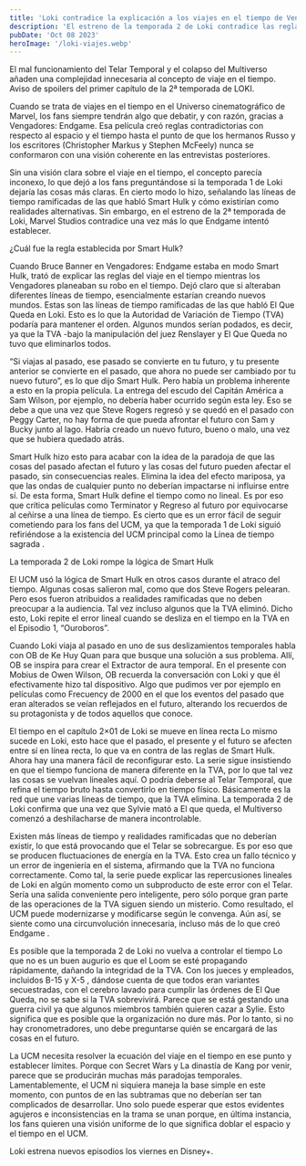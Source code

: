 ```yaml
---
title: 'Loki contradice la explicación a los viajes en el tiempo de Vengadores: Endgame'
description: 'El estreno de la temporada 2 de Loki contradice las reglas de Smart Hulk en Vengadores: Endgame acerca de los viajes en el tiempo.'
pubDate: 'Oct 08 2023'
heroImage: '/loki-viajes.webp'
---
```


El mal funcionamiento del Telar Temporal y el colapso del Multiverso añaden una complejidad innecesaria al concepto de viaje en el tiempo. Aviso de spoilers del primer capítulo de la 2ª temporada de LOKI.

Cuando se trata de viajes en el tiempo en el Universo cinematográfico de Marvel, los fans siempre tendrán algo que debatir, y con razón, gracias a Vengadores: Endgame. Esa película creó reglas contradictorias con respecto al espacio y el tiempo hasta el punto de que los hermanos Russo y los escritores (Christopher Markus y Stephen McFeely) nunca se conformaron con una visión coherente en las entrevistas posteriores.

Sin una visión clara sobre el viaje en el tiempo, el concepto parecía inconexo, lo que dejó a los fans preguntándose si la temporada 1 de Loki dejaría las cosas más claras. En cierto modo lo hizo, señalando las líneas de tiempo ramificadas de las que habló Smart Hulk y cómo existirían como realidades alternativas. Sin embargo, en el estreno de la 2ª temporada de Loki, Marvel Studios contradice una vez más lo que Endgame intentó establecer. 

¿Cuál fue la regla establecida por Smart Hulk?

Cuando Bruce Banner en Vengadores: Endgame estaba en modo Smart Hulk, trató de explicar las reglas del viaje en el tiempo mientras los Vengadores planeaban su robo en el tiempo. Dejó claro que si alteraban diferentes líneas de tiempo, esencialmente estarían creando nuevos mundos. Estas son las líneas de tiempo ramificadas de las que habló El Que Queda en Loki. Esto es lo que la Autoridad de Variación de Tiempo (TVA) podaría para mantener el orden. Algunos mundos serían podados, es decir, ya que la TVA -bajo la manipulación del juez Renslayer y El Que Queda no tuvo que eliminarlos todos.

“Si viajas al pasado, ese pasado se convierte en tu futuro, y tu presente anterior se convierte en el pasado, que ahora no puede ser cambiado por tu nuevo futuro”, es lo que dijo Smart Hulk. Pero había un problema inherente a esto en la propia película. La entrega del escudo del Capitán América a Sam Wilson, por ejemplo, no debería haber ocurrido según esta ley. Eso se debe a que una vez que Steve Rogers regresó y se quedó en el pasado con Peggy Carter, no hay forma de que pueda afrontar el futuro con Sam y Bucky junto al lago. Habría creado un nuevo futuro, bueno o malo, una vez que se hubiera quedado atrás.

Smart Hulk hizo esto para acabar con la idea de la paradoja de que las cosas del pasado afectan el futuro y las cosas del futuro pueden afectar el pasado, sin consecuencias reales. Elimina la idea del efecto mariposa, ya que las ondas de cualquier punto no deberían impactarse ni influirse entre sí. De esta forma, Smart Hulk define el tiempo como no lineal. Es por eso que crítica películas como Terminator y Regreso al futuro por equivocarse al ceñirse a una línea de tiempo. Es cierto que es un error fácil de seguir cometiendo para los fans del UCM, ya que la temporada 1 de Loki siguió refiriéndose a la existencia del UCM principal como la Línea de tiempo sagrada .

La temporada 2 de Loki rompe la lógica de Smart Hulk

El UCM usó la lógica de Smart Hulk en otros casos durante el atraco del tiempo. Algunas cosas salieron mal, como que dos Steve Rogers pelearan. Pero esos fueron atribuidos a realidades ramificadas que no deben preocupar a la audiencia. Tal vez incluso algunos que la TVA eliminó. Dicho esto, Loki repite el error lineal cuando se desliza en el tiempo en la TVA en el Episodio 1, “Ouroboros”.

Cuando Loki viaja al pasado en uno de sus deslizamientos temporales habla con OB de Ke Huy Quan para que busque una solución a sus problema. Allí, OB se inspira para crear el Extractor de aura temporal. En el presente con Mobius de Owen Wilson, OB recuerda la conversación con Loki y que él efectivamente hizo tal dispositivo. Algo que pudimos ver por ejemplo en películas como Frecuency de 2000 en el que los eventos del pasado que eran alterados se veían reflejados en el futuro, alterando los recuerdos de su protagonista y de todos aquellos que conoce.

El tiempo en el capítulo 2×01 de Loki se mueve en línea recta
Lo mismo sucede en Loki, esto hace que el pasado, el presente y el futuro se afecten entre sí en línea recta, lo que va en contra de las reglas de Smart Hulk. Ahora hay una manera fácil de reconfigurar esto. La serie sigue insistiendo en que el tiempo funciona de manera diferente en la TVA, por lo que tal vez las cosas se vuelvan lineales aquí. O podría deberse al Telar Temporal, que refina el tiempo bruto hasta convertirlo en tiempo físico. Básicamente es la red que une varias líneas de tiempo, que la TVA elimina. La temporada 2 de Loki confirma que una vez que Sylvie mató a El que queda, el Multiverso comenzó a deshilacharse de manera incontrolable.

Existen más líneas de tiempo y realidades ramificadas que no deberían existir, lo que está provocando que el Telar se sobrecargue. Es por eso que se producen fluctuaciones de energía en la TVA. Esto crea un fallo técnico y un error de ingeniería en el sistema, afirmando que la TVA no funciona correctamente. Como tal, la serie puede explicar las repercusiones lineales de Loki en algún momento como un subproducto de este error con el Telar. Sería una salida conveniente pero inteligente, pero sólo porque gran parte de las operaciones de la TVA siguen siendo un misterio. Como resultado, el UCM puede modernizarse y modificarse según le convenga. Aún así, se siente como una circunvolución innecesaria, incluso más de lo que creó Endgame .

Es posible que la temporada 2 de Loki no vuelva a controlar el tiempo
Lo que no es un buen augurio es que el Loom se esté propagando rápidamente, dañando la integridad de la TVA. Con los jueces y empleados, incluidos B-15 y X-5 , dándose cuenta de que todos eran variantes secuestradas, con el cerebro lavado para cumplir las órdenes de El Que Queda, no se sabe si la TVA sobrevivirá. Parece que se está gestando una guerra civil ya que algunos miembros también quieren cazar a Sylie. Esto significa que es posible que la organización no dure más. Por lo tanto, si no hay cronometradores, uno debe preguntarse quién se encargará de las cosas en el futuro.

La UCM necesita resolver la ecuación del viaje en el tiempo en ese punto y establecer límites. Porque con Secret Wars y La dinastía de Kang por venir, parece que se producirán muchas más paradojas temporales. Lamentablemente, el UCM ni siquiera maneja la base simple en este momento, con puntos de en las subtramas que no deberían ser tan complicados de desarrollar. Uno solo puede esperar que estos evidentes agujeros e inconsistencias en la trama se unan porque, en última instancia, los fans quieren una visión uniforme de lo que significa doblar el espacio y el tiempo en el UCM.

Loki estrena nuevos episodios los viernes en Disney+.